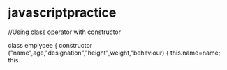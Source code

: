 # javascriptpractice

//Using class operator with constructor 

class emplyoee { 
   constructor ("name",age,"designation","height",weight,"behaviour) { 
      this.name=name;
      this.
